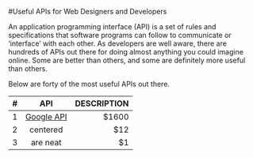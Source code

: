 #Useful APIs for Web Designers and Developers

An application programming interface (API) is a set of rules and specifications that software programs can follow to communicate or ‘interface’ with each other.
As developers are well aware, there are hundreds of APIs out there for doing almost anything you could imagine online. Some are better than others, and some are definitely more useful than others.

Below are forty of the most useful APIs out there.

| # | API           | DESCRIPTION  |
| ------------- |:-------------:| -----:|
| 1 | [Google API](http://code.google.com/more/)| $1600 |
| 2 | centered      |   $12 |
| 3 | are neat      |    $1 |
